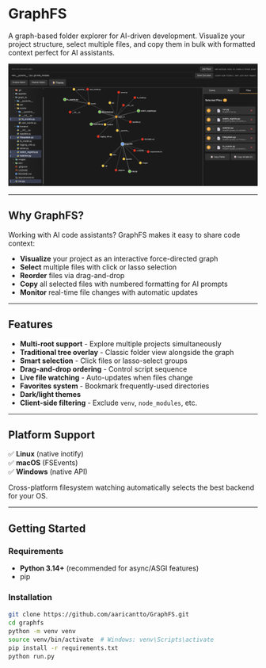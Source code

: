 # GraphFS

A graph-based folder explorer for AI-driven development. Visualize your project structure, select multiple files, and copy them in bulk with formatted context perfect for AI assistants.

![GraphFS Interface](image.png)

---

## Why GraphFS?

Working with AI code assistants? GraphFS makes it easy to share code context:

- **Visualize** your project as an interactive force-directed graph
- **Select** multiple files with click or lasso selection  
- **Reorder** files via drag-and-drop
- **Copy** all selected files with numbered formatting for AI prompts
- **Monitor** real-time file changes with automatic updates

---

## Features

- **Multi-root support** - Explore multiple projects simultaneously
- **Traditional tree overlay** - Classic folder view alongside the graph
- **Smart selection** - Click files or lasso-select groups
- **Drag-and-drop ordering** - Control script sequence
- **Live file watching** - Auto-updates when files change
- **Favorites system** - Bookmark frequently-used directories
- **Dark/light themes**
- **Client-side filtering** - Exclude `venv`, `node_modules`, etc.

---

## Platform Support

✅ **Linux** (native inotify)  
✅ **macOS** (FSEvents)  
✅ **Windows** (native API)

Cross-platform filesystem watching automatically selects the best backend for your OS.

---

## Getting Started

### Requirements

- **Python 3.14+** (recommended for async/ASGI features)
- pip

### Installation
```bash
git clone https://github.com/aaricantto/GraphFS.git
cd graphfs
python -m venv venv
source venv/bin/activate  # Windows: venv\Scripts\activate
pip install -r requirements.txt
python run.py
```